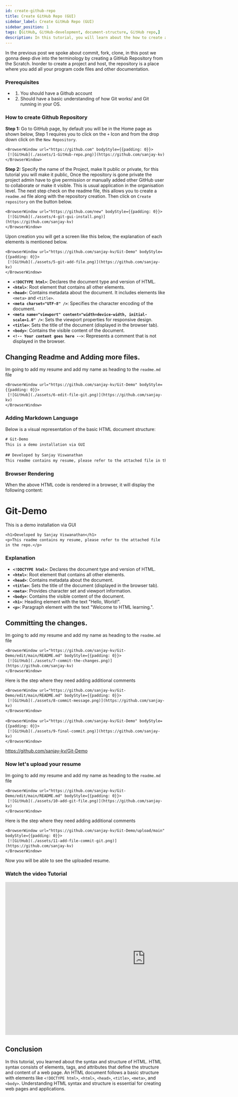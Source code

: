 ```yaml
---
id: create-github-repo
title: Create GitHub Repo (GUI)
sidebar_label: Create GitHub Repo (GUI)
sidebar_position: 1
tags: [GitHub, GitHub-development, document-structure, GitHub repo,]
description: In this tutorial, you will learn about the how to create a GitHub repo by Online GUI interface. 
---
```


In the previous post we spoke about commit, fork, clone, in this post we gonna deep dive into the terminology by creating a GitHub Repository from the Scratch. 
Inorder to create a project and host, the repository is a place where you add all your program code files and other documentation. 

### Prerequisites

- 1. You should have a Github account 
- 2. Should have a basic understanding of how Git works/ and Git running in your OS.

### How to create Github Repository

**Step 1:** Go to GitHub page, by default you will be in the Home page as shown below, Step 1 requires you to click on the ``+`` Icon and from the drop down click on the ``New Repository``.

    <BrowserWindow url="https://github.com" bodyStyle={{padding: 0}}>    
     [![GitHub](./assets/1-GitHub-repo.png)](https://github.com/sanjay-kv)
    </BrowserWindow>
**Step 2:** Specify the name of the Project, make It public or private, for this tutorial you will make it public, Once the repository is gone private the project admin have to give permission or manually added other GitHub user to collaborate or make it visible. This is usual application in the organisation level. The next step check on the readme file, this allows you to create a ``readme.md`` file along with the repository creation. Then click on ``Create repository`` on the button below.


    <BrowserWindow url="https://github.com/new" bodyStyle={{padding: 0}}>    
     [![GitHub](./assets/4-git-gui-install.png)](https://github.com/sanjay-kv)
    </BrowserWindow>

Upon creation you will get a screen like this below, the explanation of each elements is mentioned below. 
 
    <BrowserWindow url="https://github.com/sanjay-kv/Git-Demo" bodyStyle={{padding: 0}}>    
     [![GitHub](./assets/5-git-add-file.png)](https://github.com/sanjay-kv)
    </BrowserWindow>

- **`<!DOCTYPE html>`**: Declares the document type and version of HTML.
- **`<html>`**: Root element that contains all other elements.
- **`<head>`**: Contains metadata about the document. It includes elements like `<meta>` and `<title>`.
- **`<meta charset="UTF-8" />`**: Specifies the character encoding of the document.
- **`<meta name="viewport" content="width=device-width, initial-scale=1.0" />`**: Sets the viewport properties for responsive design.
- **`<title>`**: Sets the title of the document (displayed in the browser tab).
- **`<body>`**: Contains the visible content of the document.
- **`<!-- Your content goes here -->`**: Represents a comment that is not displayed in the browser.


## Changing Readme and Adding more files.

Im going to add my resume and add my name as heading to the ``readme.md`` file

    <BrowserWindow url="https://github.com/sanjay-kv/Git-Demo" bodyStyle={{padding: 0}}>    
     [![GitHub](./assets/6-edit-file-git.png)](https://github.com/sanjay-kv)
    </BrowserWindow>

### Adding Markdown Language

Below is a visual representation of the basic HTML document structure:
```html title="readme.md"
# Git-Demo
This is a demo installation via GUI

## Developed by Sanjay Viswanathan
This readme contains my resume, please refer to the attached file in the repo.
```


### Browser Rendering

When the above HTML code is rendered in a browser, it will display the following content:

<BrowserWindow url="https://github.com/sanjay-kv/Git-Demo/edit/main/README.md">
    <h1>Git-Demo</h1>
    <p>This is a demo installation via GUI</p>

    <h1>Developed by Sanjay Viswanathan</h1>
    <p>This readme contains my resume, please refer to the attached file in the repo.</p>
</BrowserWindow>

### Explanation

- **`<!DOCTYPE html>`**: Declares the document type and version of HTML.
- **`<html>`**: Root element that contains all other elements.
- **`<head>`**: Contains metadata about the document.
- **`<title>`**: Sets the title of the document (displayed in the browser tab).
- **`<meta>`**: Provides character set and viewport information.
- **`<body>`**: Contains the visible content of the document.
- **`<h1>`**: Heading element with the text "Hello, World!".
- **`<p>`**: Paragraph element with the text "Welcome to HTML learning.".

## Committing the changes.

Im going to add my resume and add my name as heading to the ``readme.md`` file

    <BrowserWindow url="https://github.com/sanjay-kv/Git-Demo/edit/main/README.md" bodyStyle={{padding: 0}}>    
     [![GitHub](./assets/7-commit-the-changes.png)](https://github.com/sanjay-kv)
    </BrowserWindow>

Here is the step where they need adding additional comments

    <BrowserWindow url="https://github.com/sanjay-kv/Git-Demo/edit/main/README.md" bodyStyle={{padding: 0}}>    
     [![GitHub](./assets/8-commit-message.png)](https://github.com/sanjay-kv)
    </BrowserWindow>

    <BrowserWindow url="https://github.com/sanjay-kv/Git-Demo" bodyStyle={{padding: 0}}>    
     [![GitHub](./assets/9-final-commit.png)](https://github.com/sanjay-kv)
    </BrowserWindow>

https://github.com/sanjay-kv/Git-Demo

### Now let's upload your resume

Im going to add my resume and add my name as heading to the ``readme.md`` file

    <BrowserWindow url="https://github.com/sanjay-kv/Git-Demo/edit/main/README.md" bodyStyle={{padding: 0}}>    
     [![GitHub](./assets/10-add-git-file.png)](https://github.com/sanjay-kv)
    </BrowserWindow>

Here is the step where they need adding additional comments

    <BrowserWindow url="https://github.com/sanjay-kv/Git-Demo/upload/main" bodyStyle={{padding: 0}}>    
     [![GitHub](./assets/11-add-file-commit-git.png)](https://github.com/sanjay-kv)
    </BrowserWindow>

Now you will be able to see the uploaded resume. 

### Watch the video Tutorial

<iframe width="880" height="480" src="https://www.youtube.com/embed/XWjx-RjmhRM?list=PLrLTYhoDFx-kiuFiGQqVpYYZ56pIhUW63" title="How to create your first GitHub repository" frameborder="0" allow="accelerometer; autoplay; clipboard-write; encrypted-media; gyroscope; picture-in-picture; web-share" referrerpolicy="strict-origin-when-cross-origin" allowfullscreen></iframe>

## Conclusion

In this tutorial, you learned about the syntax and structure of HTML. HTML syntax consists of elements, tags, and attributes that define the structure and content of a web page. An HTML document follows a basic structure with elements like `<!DOCTYPE html>`, `<html>`, `<head>`, `<title>`, `<meta>`, and `<body>`. Understanding HTML syntax and structure is essential for creating web pages and applications.